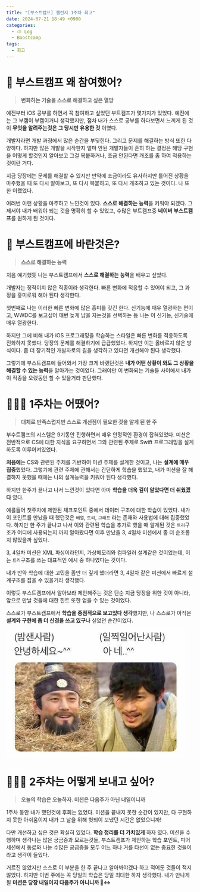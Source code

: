 ```yaml
---
title: "[부스트캠프] 챌린지 1주차 회고"
date: 2024-07-21 18:49 +0900
categories:
  - ⛅️ Log
  - Boostcamp
tags:
  - 회고
---
```

# 🚀 부스트캠프 왜 참여했어?
> **변화하는 기술을 스스로 해결하고 싶은 열망**

예전부터 iOS 공부를 하면서 꼭 참여하고 싶었던 부트캠프가 몇가지가 있었다. 예전에는 그 부캠이 부캠이거니 생각했지만, 점차 내가 스스로 공부를 하다보면서 느끼게 된 것이 **무엇을 알려주는것은 그 당시만 유용한 것** 이였다.

개발자라면 개발 과정에서 많은 순간을 부딪힌다. 그리고 문제를 해결하는 방식 또한 다양하다. 하지만 많은 개발을 시작한지 얼마 안된 개발자들이 흔히 하는 결정은 해당 구현을 어떻게 할것인지 알아보고 그걸 복붙하거나, 조금 안된다면 개조를 좀 하여 적용하는 것이란 거다. 

지금 당장에는 문제를 해결할 수 있지만 만약에 조금이라도 유사하지만 틀어진 상황을 마주했을 때 또 다시 알아보고, 또 다시 복붙하고, 또 다시 개조하고 있는 것이다. 나 또한 이랬었다. 

여러번 이런 상황을 마주하고 느낀것이 있다. **스스로 해결하는 능력**을 키워야 되겠다. 그제서야 내가 배워야 되는 것을 명확히 할 수 있었고, 수많은 부트캠프중 **네이버 부스트캠프**를 원하게 된 것이다.

# 🤔 부스트캠프에 바란것은?
> **스스로 해결하는 능력**

처음 얘기했듯 나는 부스트캠프에서 **스스로 해결하는 능력**을 배우고 싶었다. 

개발자는 정적이지 않은 직종이라 생각한다. 빠른 변화에 적응할 수 있어야 되고, 그 과정을 흥미로워 해야 된다 생각한다. 

첫번째로 나는 이러한 빠른 변화에 많은 흥미를 갖긴 한다. 신기능에 매우 열광하는 편이고, WWDC를 보고싶어 매번 늦게 남을 자는것을 선택하는 등 나는 이 신기능, 신기술에 매우 열광한다. 

하지만 그에 비해 내가 iOS 프로그래밍을 학습하는 스타일은 빠른 변화를 적응하도록 진화하지 못했다. 당장의 문제를 해결하기에 급급했었다. 하지만 이는 옳바르지 않은 방식이다. 좀 더 장기적인 개발자로의 길을 생각하고 있다면 개선해야 된다 생각했다. 

그렇기에 부스트캠프에 들어와서 가장 크게 바랬던것은 **내가 어떤 상황이 와도 그 상황을 해결할 수 있는 능력**을 알아가는 것이었다. 그래야만 이 변화되는 기술들 사이에서 내가 이 직종을 오랬동안 할 수 있을거라 판단했다.

# 🧑🏻‍💻 1주차는 어땠어?
> **대체로 만족스럽지만 스스로 개선점이 필요한 것을 알게 된 한 주**

부수트캠프의 시스템은 9기동안 진행하면서 매우 안정적인 환경이 잡혀있었다. 미션은 전반적으로 CS에 대한 지식을 요구하면서 그와 관련된 주제로 Swift 프로그래밍을 설계하도록 이루어져있었다. 

**처음에**는 CS와 관련된 주제를 기반하여 미션 주제를 설계한 것이고, 나는 **설계에 매우 집중**했었다. 그렇기에 관련 주제에 관해서는 간단하게 학습을 했었고, 내가 미션을 잘 해결하지 못했을 때에는 나의 설계능력을 키워야 된다 생각했다.

하지만 한주가 끝나고 나서 느낀것이 있다면 아마 **학습을 더욱 깊이 알았다면 더 쉬웠겠다** 였다.

예를들어 첫주차에 제안된 체크포인트 중에서 데이터 구조에 대한 학습이 있었다. 내가 이 포인트를 만났을 때 했던것은 `배열`, `트리`, `그래프` 라는 존재와 사용법에 대해 집중했었다. 하지만 한 주가 끝나고 나서 이와 관련된 학습을 추가로 했을 때 알게된 것은 `트리`구조가 어디에 사용되는지 까지 알아봤다면 이후 만났을 3, 4일차 미션에서 좀 더 순조롭지 않았을까 싶었다.

3, 4일차 미션은 XML 파싱이라던지, 가상메모리와 컴파일러 설계같은 것이었는데, 이는 `트리`구조를 쓰는 대표적인 예시 중 하나였다는 것이다. 

내가 만약 학습에 대한 고민을 좀만 더 깊게 했더라면 3, 4일차 같은 미션에서 빠르게 설계구조를 잡을 수 있을거라 생각했다. 

이렇듯 부스트캠프에서 알아보라 제안해주는 것은 단순 지금 당장을 위한 것이 아니라, 앞으로 만날 것들에 대한 힌트 또한 얻을 수 있는 것이었다. 

스스로가 부스트캠프에서 **학습을 중점적으로 보고있다 생각**했지만, 나 스스로가 아직은 **설계와 구현에 좀 더 신경을 쓰고 있구나** 싶었던 순간이었다. 

![](assets/img/post/2024/07_21_1주차_회고_짤.png)
# 🤷🏻‍♂️ 2주차는 어떻게 보내고 싶어?
> **오늘의 학습은 오늘하자.
미션은 다음주가 아닌 내일이니까**

1주차 동안 내가 했던것에 후회는 없었다. 미션을 끝내지 못한 순간이 있지만, 다 구현하지 못한 아쉬움이지 내가 그 날을 위해 헛되이 보냈던 시간은 없었으니까!

다만 개선하고 싶은 것은 확실히 있었다. **학습 정리를 더 가치있게** 하자 였다. 미션을 수행하며 생각나는 많은 궁금증과 모르는것들, 부스트캠프가 제안하는 학습 포인트, 피어세션에서 동료와 나눈 수많은 궁금증들 모두 어느 하나 거를 타선이 없는 중요한 것들이라고 생각이 들었다. 

거르진 않았지만 스스로 이 부분을 한 주 끝나고 알아봐야겠다 하고 적어둔 것들이 적지 않았다. 하지만 이번 주에는 꼭 당일의 학습은 당일 최대한 하자 생각했다. 내가 만나게 될 **미션은 당장 내일이지 다음주가 아니니까 🙂‍↔️**



